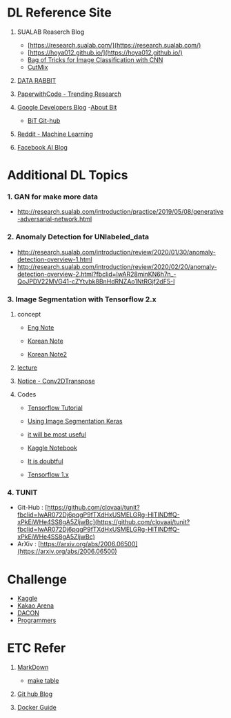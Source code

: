 # DL Reference Site

 1. SUALAB Reaserch Blog
    - [https://research.sualab.com/](https://research.sualab.com/)
    - [https://hoya012.github.io/](https://hoya012.github.io/)
    - [Bag of Tricks for Image Classification with CNN](https://hoya012.github.io/blog/Bag-of-Tricks-for-Image-Classification-with-Convolutional-Neural-Networks-Review/)
    - [CutMix](https://arxiv.org/pdf/1905.04899.pdf)

 2. [DATA RABBIT](https://flonelin.wordpress.com/)

 3. [PaperwithCode - Trending Research](https://www.paperswithcode.com/?fbclid=IwAR19b6ZIyTziVRwT1-XhNrNMwkfVGI63IdY52BFoYL5xVO1UTeQ0Wn68J4c)

 4. [Google Developers Blog](https://developers-kr.googleblog.com/)
    -[About Bit](https://developers-kr.googleblog.com/2020/06/open-sourcing-bit-exploring-large-scale.html)
    - [BiT Git-hub](https://github.com/google-research/big_transfer)

 5. [Reddit - Machine Learning](https://www.reddit.com/r/MachineLearning/)

 6. [Facebook AI Blog](https://ai.facebook.com/blog/)


# Additional DL Topics
### 1. GAN for make more data
   - http://research.sualab.com/introduction/practice/2019/05/08/generative-adversarial-network.html
  
### 2. Anomaly Detection for UNlabeled_data
  - http://research.sualab.com/introduction/review/2020/01/30/anomaly-detection-overview-1.html
  - http://research.sualab.com/introduction/review/2020/02/20/anomaly-detection-overview-2.html?fbclid=IwAR28minKN6h7n_-QoJPDV22MVG41-cZYtvbk8BnHdRNZAo1NtRGjf2dF5-I

### 3. Image Segmentation with Tensorflow 2.x
 1. concept
  
    - [Eng Note](https://www.analyticsvidhya.com/blog/2019/04/introduction-image-segmentation-techniques-python/)

    - [Korean Note](https://medium.com/hyunjulie/1%ED%8E%B8-semantic-segmentation-%EC%B2%AB%EA%B1%B8%EC%9D%8C-4180367ec9cb)
    - [Korean Note2](https://devkor.tistory.com/entry/%EB%94%A5%EB%9F%AC%EB%8B%9D%EC%9D%84-%ED%86%B5%ED%95%9C-Image-Segmentation-%EC%9E%85%EB%AC%B8)

 2. [lecture](https://www.youtube.com/watch?v=vWs_yGtw7-g)
   
 3. [Notice - Conv2DTranspose](https://hwiyong.tistory.com/46)

 4. Codes
    - [Tensorflow Tutorial](https://www.tensorflow.org/tutorials/images/segmentation#what_is_image_segmentation)
    
    - [Using Image Segmentation Keras](https://github.com/divamgupta/image-segmentation-keras) 
  
    - [it will be most useful](https://yann-leguilly.gitlab.io/post/2019-12-14-tensorflow-tfdata-segmentation/)

    - [Kaggle Notebook](https://www.kaggle.com/advaitsave/tensorflow-2-nuclei-segmentation-unet#Make-predictions)

    - [It is doubtful]( https://towardsdatascience.com/cityscape-segmentation-with-tensorflow-2-0-b320b6605cbf)

    - [Tensorflow 1.x](http://research.sualab.com/practice/2018/11/23/image-segmentation-deep-learning.html)

### 4. TUNIT
   - Git-Hub : [https://github.com/clovaai/tunit?fbclid=IwAR072Dj6pqgP9fTXdHxUSMELGRg-HlTINDffQ-xPkEiWHe4SS8gA5ZljwBc](https://github.com/clovaai/tunit?fbclid=IwAR072Dj6pqgP9fTXdHxUSMELGRg-HlTINDffQ-xPkEiWHe4SS8gA5ZljwBc)
   - ArXiv : [https://arxiv.org/abs/2006.06500](https://arxiv.org/abs/2006.06500)


# Challenge
 - [Kaggle](https://www.kaggle.com/)
 - [Kakao Arena](https://arena.kakao.com/)
 - [DACON](https://dacon.io/)
 - [Programmers](https://programmers.co.kr/competitions)

# ETC Refer
 1. [MarkDown](https://heropy.blog/2017/09/30/markdown/)
    - [make table](https://steemit.com/kr/@antares007/-201787t14245290z)

 2. [Git hub Blog](https://devinlife.com/howto%20github%20pages/new-pages/)
 
 3. [Docker Guide](https://programmingsummaries.tistory.com/391)